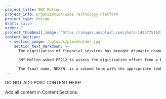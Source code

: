 ```yaml
---
project_title: BNY Mellon
project_info: Organization-wide Technology Platform
project_type: Design
draft: false
order: 7
project_thumbnail_image: 'https://images.unsplash.com/photo-1423775162340-fc7066ace5be?ixlib=rb-0.3.5&q=80&fm=jpg&crop=entropy&cs=tinysrgb&w=500&h=500&fit=crop&s=723bab64906cf8f53b8cbd98a2403b35'
content_section:
  - section_image: /uploads/placeholder.jpg
    section_text_markdown: >-
      The digitization of financial services has brought dramatic change to some of the world’s oldest institutions. BNY Mellon, the world’s largest deposit bank with nearly $30 trillion dollars in assets, embraced a company-wide effort to enable, manage, and monitor all of the organization’s transactions.

      BNY Mellon asked PS212 to assess the digitization effort from a brand perspective. The program included the articulation or positioning of the technology platform, a registered brand name, and supporting language to help BNY Mellon tell a consistent, accurate story about this investment.

      The final name, NEXEN, is a coined term with the appropriate look, sound, and meaning. The name is a compound of familiar English words NEXt generation ENgine.​
---
```


DO NOT ADD POST CONTENT HERE!

Add all content in Content Sections.